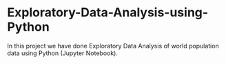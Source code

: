 # Exploratory-Data-Analysis-using-Python
In this project we have done Exploratory Data Analysis of world population data using Python (Jupyter Notebook). 
